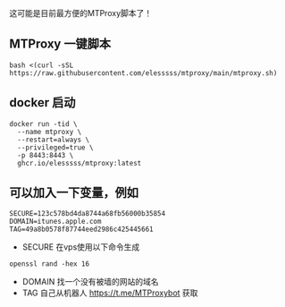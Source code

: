 这可能是目前最方便的MTProxy脚本了！

## MTProxy 一键脚本
```
bash <(curl -sSL https://raw.githubusercontent.com/elesssss/mtproxy/main/mtproxy.sh)
```

## docker 启动
```
docker run -tid \
  --name mtproxy \
  --restart=always \
  --privileged=true \
  -p 8443:8443 \
  ghcr.io/elesssss/mtproxy:latest
```
## 可以加入一下变量，例如
```
SECURE=123c578bd4da8744a68fb56000b35854
DOMAIN=itunes.apple.com
TAG=49a8b0578f87744eed2986c425445661
```
- SECURE 在vps使用以下命令生成
```
openssl rand -hex 16
```
- DOMAIN 找一个没有被墙的网站的域名
- TAG 自己从机器人 https://t.me/MTProxybot 获取
